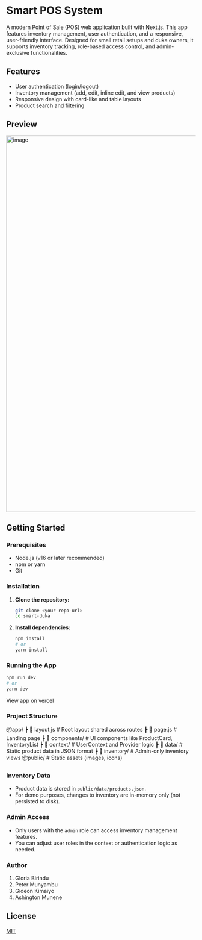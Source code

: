 # Smart POS System

A modern Point of Sale (POS) web application built with Next.js. This app features inventory management, user authentication, and a responsive, user-friendly interface.
Designed for small retail setups and duka owners, it supports inventory tracking, role-based access control, and admin-exclusive functionalities.

## Features
- User authentication (login/logout)
- Inventory management (add, edit, inline edit, and view products)
- Responsive design with card-like and table layouts
- Product search and filtering

## Preview
<img width="1600" height="1000" alt="image" src="https://github.com/user-attachments/assets/0a3ef35b-87ec-4f30-a902-0fd4053fe396" />

## Getting Started

### Prerequisites
- Node.js (v16 or later recommended)
- npm or yarn
- Git

### Installation
1. **Clone the repository:**
   ```bash
   git clone <your-repo-url>
   cd smart-duka
   ```
2. **Install dependencies:**
   ```bash
   npm install
   # or
   yarn install
   ```

### Running the App
```bash
npm run dev
# or
yarn dev
```
View app on vercel

### Project Structure
📦app/
 ┣ 📄 layout.js         # Root layout shared across routes
 ┣ 📄 page.js           # Landing page
 ┣ 📁 components/       # UI components like ProductCard, InventoryList
 ┣ 📁 context/          # UserContext and Provider logic
 ┣ 📁 data/             # Static product data in JSON format
 ┣ 📁 inventory/        # Admin-only inventory views
📦public/               # Static assets (images, icons)

### Inventory Data
- Product data is stored in `public/data/products.json`.
- For demo purposes, changes to inventory are in-memory only (not persisted to disk).

### Admin Access
- Only users with the `admin` role can access inventory management features.
- You can adjust user roles in the context or authentication logic as needed.

### Author
1. Gloria Birindu
2. Peter Munyambu
3. Gideon Kimaiyo
4. Ashington Munene

## License
[MIT](LICENSE)
